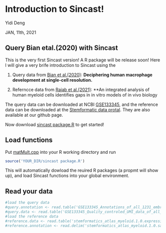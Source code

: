 Introduction to Sincast\!
================
Yidi Deng

JAN, 11th, 2021





























## Query Bian etal.(2020) with Sincast

This is the very first Sincast version\! A R package will be release
soon\! Here I will give a very brife introduction to Sincast using the

1.  Query data from [Bian et
    al.(2020)](https://doi.org/10.1038/s41586-020-2316-7): **Deciphering
    human macrophage development at single-cell resolution.**

2.  Referncce data from [Rajab et
    al.(2021)](https://doi.org/10.1016/j.stemcr.2021.04.010): \*\*An
    integrated analysis of human myeloid cells identifies gaps in in
    vitro models of in vivo biology

The query data can be downloaded at NCBI
[GSE133345](https://www.ncbi.nlm.nih.gov/geo/query/acc.cgi?acc=GSE133345),
and the reference data can be downloaded at the [Stemformatic data
protal](https://www.stemformatics.org/atlas/myeloid). They are also
available at our github page.

Now download [sincast
package.R](https://github.com/meiosis97/Sincast/blob/main/sincast%20package.R)
to get started\!

## Load functions

Put
[matMult.cpp](https://github.com/meiosis97/Sincast/blob/main/matMult.cpp)
into your R working directory and run

``` r
source('YOUR_DIR/sincast package.R')
```

This will automatically dowload the reuired R packages (a propmt will
show up), and load Sincast functions into your global environment.

## Read your data

``` r
#load the query data
#query.annotation <- read.table('GSE133345_Annotations_of_all_1231_embryonic_cells_updated_0620.txt')
#query.data <- read.table('GSE133345_Quality_controled_UMI_data_of_all_1231_embryonic_cells.txt')
#load the reference data
#reference.data <- read.table('stemformatics_atlas_myeloid.1.0.expression_filtered.txt')
#reference.annotation <- read.delim('stemformatics_atlas_myeloid.1.0.samples.tsv', row.names = 1)
```
